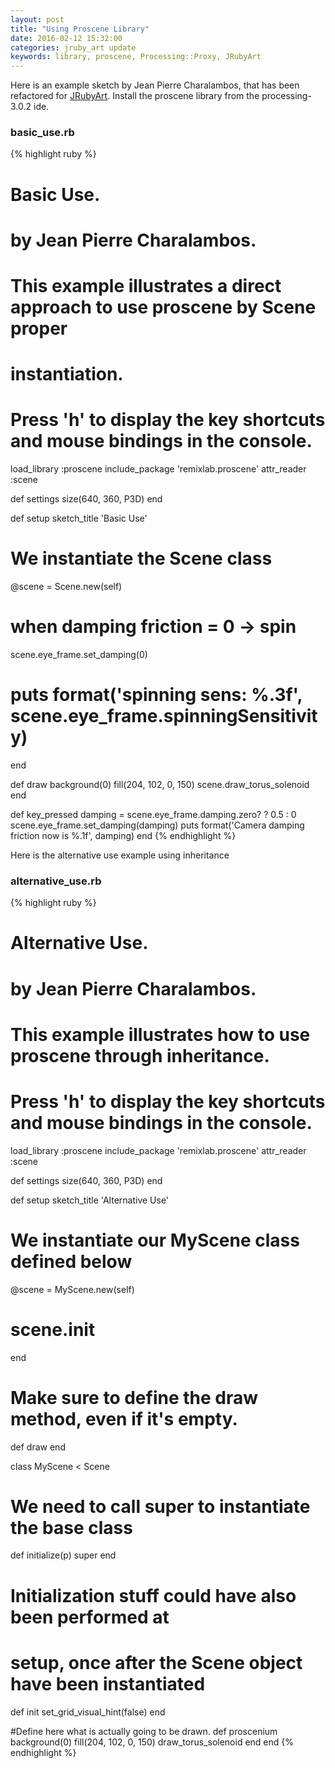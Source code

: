 ```yaml
---
layout: post
title: "Using Proscene Library"
date: 2016-02-12 15:32:00
categories: jruby_art update
keywords: library, proscene, Processing::Proxy, JRubyArt
---
```


Here is an example sketch by Jean Pierre Charalambos, that has been refactored for [JRubyArt][jruby_art]. Install the proscene library from the processing-3.0.2 ide.

### basic_use.rb ###

{% highlight ruby %}
# Basic Use.
# by Jean Pierre Charalambos.
#
# This example illustrates a direct approach to use proscene by Scene proper
# instantiation.
#
# Press 'h' to display the key shortcuts and mouse bindings in the console.

load_library :proscene
include_package 'remixlab.proscene'
attr_reader :scene

def settings
  size(640, 360, P3D)
end

def setup
  sketch_title 'Basic Use'
  # We instantiate the Scene class
  @scene = Scene.new(self)
  # when damping friction = 0 -> spin
  scene.eye_frame.set_damping(0)
  # puts format('spinning sens: %.3f', scene.eye_frame.spinningSensitivity)
end

def draw
  background(0)
  fill(204, 102, 0, 150)
  scene.draw_torus_solenoid
end

def key_pressed
  damping = scene.eye_frame.damping.zero? ? 0.5 : 0
  scene.eye_frame.set_damping(damping)
  puts format('Camera damping friction now is %.1f', damping)
end
{% endhighlight %}

Here is the alternative use example using inheritance

### alternative_use.rb ###

{% highlight ruby %}
# Alternative Use.
# by Jean Pierre Charalambos.
#
# This example illustrates how to use proscene through inheritance.
#
# Press 'h' to display the key shortcuts and mouse bindings in the console.

load_library :proscene
include_package 'remixlab.proscene'
attr_reader :scene

def settings
  size(640, 360, P3D)
end

def setup
  sketch_title 'Alternative Use'
  # We instantiate our MyScene class defined below
  @scene = MyScene.new(self)
  # scene.init
end

# Make sure to define the draw method, even if it's empty.
def draw
end

class MyScene < Scene
  # We need to call super to instantiate the base class
  def initialize(p)
    super 
  end

  # Initialization stuff could have also been performed at
  # setup, once after the Scene object have been instantiated
  def init
    set_grid_visual_hint(false)
  end

  #Define here what is actually going to be drawn.
  def proscenium
    background(0)
    fill(204, 102, 0, 150)
    draw_torus_solenoid
  end
end
{% endhighlight %}

[jruby_art]:https://ruby-processing.github.io/index.html
